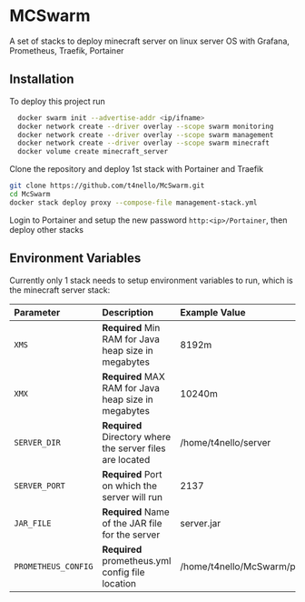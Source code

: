 
# MCSwarm

A set of stacks to deploy minecraft server on linux server OS with Grafana, Prometheus, Traefik, Portainer

## Installation

To deploy this project run

```bash
  docker swarm init --advertise-addr <ip/ifname>
  docker network create --driver overlay --scope swarm monitoring
  docker network create --driver overlay --scope swarm management
  docker network create --driver overlay --scope swarm minecraft
  docker volume create minecraft_server
```

Clone the repository and deploy 1st stack with Portainer and Traefik

```bash
git clone https://github.com/t4nello/McSwarm.git
cd McSwarm
docker stack deploy proxy --compose-file management-stack.yml  
```

Login to Portainer and setup the new password ```http:<ip>/Portainer```, then deploy other stacks

## Environment Variables
Currently only 1 stack needs to setup environment variables to run, which is the minecraft server stack:

| Parameter           | Description                                                    | Example Value                        | Stack             |
| :-------------------| :--------------------------------------------------------------| :------------------------------------|-------------------|
| `XMS`               | **Required** Min RAM for Java heap size in megabytes           | 8192m                                | Server-Stack      |
| `XMX`               | **Required** MAX RAM for Java heap size in megabytes           | 10240m                               | Server-Stack      |
| `SERVER_DIR`        | **Required** Directory where the server files are located      | /home/t4nello/server                 | Server-Stack      |
| `SERVER_PORT`       | **Required** Port on which the server will run                 | 2137                                 | Server-Stack      |
| `JAR_FILE`          | **Required** Name of the JAR file for the server               | server.jar                           | Server-Stack      |
| `PROMETHEUS_CONFIG` | **Required** prometheus.yml config file location               | /home/t4nello/McSwarm/prometheus.yml | Monitoring-Stack  |

